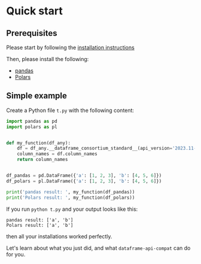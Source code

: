 # Quick start

## Prerequisites

Please start by following the [installation instructions](installation.md)

Then, please install the following:

- [pandas](https://pandas.pydata.org/docs/getting_started/install.html)
- [Polars](https://pola-rs.github.io/polars/user-guide/installation/)

## Simple example

Create a Python file `t.py` with the following content:

```python
import pandas as pd
import polars as pl


def my_function(df_any):
    df = df_any.__dataframe_consortium_standard__(api_version='2023.11-beta')
    column_names = df.column_names
    return column_names


df_pandas = pd.DataFrame({'a': [1, 2, 3], 'b': [4, 5, 6]})
df_polars = pl.DataFrame({'a': [1, 2, 3], 'b': [4, 5, 6]})

print('pandas result: ', my_function(df_pandas))
print('Polars result: ', my_function(df_polars))
```

If you run `python t.py` and your output looks like this:
```
pandas result: ['a', 'b']
Polars result: ['a', 'b']
```

then all your installations worked perfectly.

Let's learn about what you just did, and what `dataframe-api-compat` can do for you.
